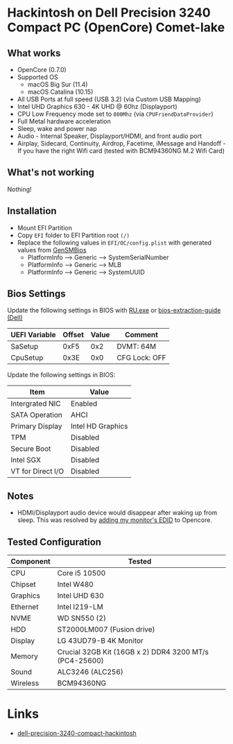 # Hackintosh on Dell Precision 3240 Compact PC (OpenCore) Comet-lake

## What works

* OpenCore (0.7.0)
* Supported OS
    * macOS Big Sur (11.4)
    * macOS Catalina (10.15)
* All USB Ports at full speed (USB 3.2) (via Custom USB Mapping)
* Intel UHD Graphics 630 - 4K UHD @ 60hz (Displayport)
* CPU Low Frequency mode set to `800Mhz` (via `CPUFriendDataProvider`) 
* Full Metal hardware acceleration
* Sleep, wake and power nap
* Audio - Internal Speaker, Displayport/HDMI, and front audio port
* Airplay, Sidecard, Continuity, Airdrop, Facetime, iMessage and Handoff - If you have the right Wifi card (tested with BCM94360NG M.2 Wifi Card)

## What's not working

Nothing!

## Installation

* Mount EFI Partition
* Copy `EFI` folder to EFI Partition root `(/)`
* Replace the following values in `EFI/OC/config.plist` with generated values from [GenSMBios](https://github.com/corpnewt/GenSMBIOS)
    * PlatformInfo --> Generic --> SystemSerialNumber
    * PlatformInfo --> Generic --> MLB
    * PlatformInfo --> Generic --> SystemUUID

## Bios Settings

Update the following settings in BIOS with [RU.exe](http://ruexe.blogspot.com/) or [bios-extraction-guide (Dell)](https://github.com/dreamwhite/bios-extraction-guide/tree/master/Dell)

| UEFI Variable | Offset | Value | Comment       |
| ------------- | ------ | ----- | ------------- |
| SaSetup       | 0xF5   | 0x2   | DVMT: 64M     |
| CpuSetup      | 0x3E   | 0x0   | CFG Lock: OFF |


Update the following settings in BIOS:

| Item              | Value             |
| ----------------- | ----------------- |
| Intergrated NIC   | Enabled           |
| SATA Operation    | AHCI              |
| Primary Display   | Intel HD Graphics |
| TPM               | Disabled          |
| Secure Boot       | Disabled          |
| Intel SGX         | Disabled          |
| VT for Direct I/O | Disabled          |


## Notes
* HDMI/Displayport audio device would disappear after waking up from sleep.  This was resolved by [adding my monitor's EDID](https://github.com/acidanthera/WhateverGreen/blob/master/Manual/edid-gen.sh) to Opencore.


## Tested Configuration

| Component | Tested                             |
| --------- | ---------------------------------- |
| CPU       | Core i5 10500                      |
| Chipset   | Intel W480                         |
| Graphics  | Intel UHD 630                      |
| Ethernet  | Intel I219-LM                      |
| NVME      | WD SN550 (2)                       |
| HDD       | ST2000LM007 (Fusion drive)         |
| Display   | LG 43UD79-B 4K Monitor             |
| Memory    | Crucial 32GB Kit (16GB x 2) DDR4 3200 MT/s (PC4-25600) |
| Sound     | ALC3246 (ALC256)                   |
| Wireless  | BCM94360NG                         |


# Links
* [dell-precision-3240-compact-hackintosh](https://github.com/billzhong/dell-precision-3240-compact-hackintosh/)


